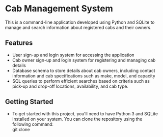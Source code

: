 # Cab Management System  
This is a command-line application developed using Python and SQLite to manage and search information about registered cabs and their owners.  

## Features
- User sign-up and login system for accessing the application
- Cab owner sign-up and login system for registering and managing cab details
- Database schema to store details about cab owners, including contact information and cab specifications such as make, model, and capacity
- SQL queries to perform efficient searches based on criteria such as pick-up and drop-off locations, availability, and cab type.
## Getting Started
- To get started with this project, you'll need to have Python 3 and SQLite installed on your system. You can clone the repository using the following command:  
git clone 
